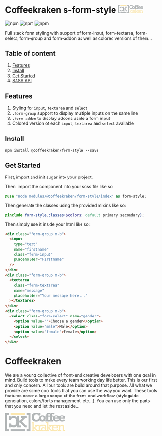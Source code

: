 # Coffeekraken s-form-style <img src=".resources/coffeekraken-logo.jpg" height="25px" />

![npm](https://img.shields.io/npm/l/@coffeekraken/s-form-style?style=flat-square)
![npm](https://img.shields.io/npm/v/@coffeekraken/s-form-style?style=flat-square)
![npm](https://img.shields.io/npm/dw/@coffeekraken/s-form-style?style=flat-square)

Full stack form styling with support of form-input, form-textarea, form-select, form-group and form-addon as well as colored versions of them...

## Table of content

1. [Features](#readme-features)
2. [Install](#readme-install)
3. [Get Started](#readme-get-started)
4. [SASS API](doc/scss)

<a name="readme-features"></a>

## Features

1. Styling for `input`, `textarea` and `select`
2. `.form-group` support to display multiple inputs on the same line
3. `.form-addon` to display addons aside a form input
4. Colored version of each `input`, `textarea` and `select` available

<a name="readme-install"></a>

## Install

```
npm install @coffeekraken/form-style --save
```

<a name="readme-get-started"></a>

## Get Started

First, [import and init sugar](https://github.com/Coffeekraken/coffeekraken/tree/master/util/sugar) into your project.

Then, import the component into your scss file like so:

```scss
@use "node_modules/@coffeekraken/form-style/index" as form-style;
```

Then generate the classes using the provided mixins like so:

```scss
@include form-style.classes($colors: default primary secondary);
```

Then simply use it inside your html like so:

```html
<div class="form-group m-b">
  <input
    type="text"
    name="firstname"
    class="form-input"
    placeholder="Firstname"
  />
</div>
<div class="form-group m-b">
  <textarea
    class="form-textarea"
    name="message"
    placeholder="Your message here..."
  ></textarea>
</div>
<div class="form-group m-b">
  <select class="form-select" name="gender">
    <option value="">Choose a gender</option>
    <option value="male">Male</option>
    <option value="female">Female</option>
  </select>
</div>
```

<a name="readme-coffeekraken"></a>

# Coffeekraken

We are a young collective of front-end creative developers with one goal in mind. Build tools to make every team working day life better. This is our first and only concern. All our tools are build around that purpose.
All what we provide are some cool tools that you can use the way you want. These tools features cover a large scope of the front-end workflow (styleguide generation, colors/fonts management, etc...). You can use only the parts that you need and let the rest aside...

[![Coffeekraken](.resources/coffeekraken-logo.jpg)](https://coffeekraken.io)
